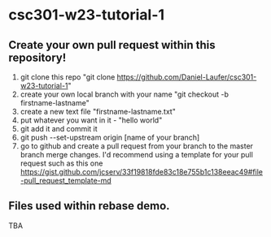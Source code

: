 # csc301-w23-tutorial-1


## Create your own pull request within this repository!

1. git clone this repo "git clone https://github.com/Daniel-Laufer/csc301-w23-tutorial-1"
2. create your own local branch with your name "git checkout -b firstname-lastname"
3. create a new text file "firstname-lastname.txt"
4. put whatever you want in it - "hello world"
5. git add it and commit it
6. git push --set-upstream origin [name of your branch]
7. go to github and create a pull request from your branch to the master branch
merge changes. I'd recommend using a template for your pull request such as this one https://gist.github.com/jcserv/33f19818fde83c18e755b1c138eeac49#file-pull_request_template-md



## Files used within rebase demo. 
TBA


